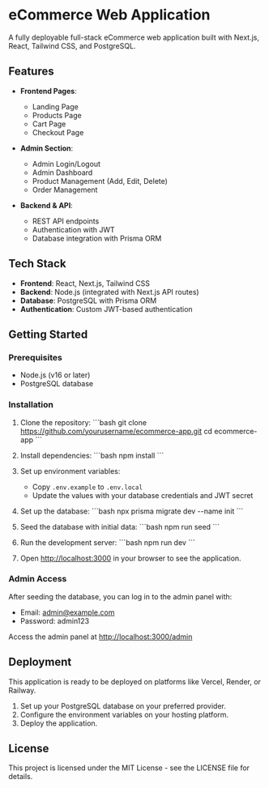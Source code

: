 
# eCommerce Web Application

A fully deployable full-stack eCommerce web application built with Next.js, React, Tailwind CSS, and PostgreSQL.

## Features

- **Frontend Pages**:
  - Landing Page
  - Products Page
  - Cart Page
  - Checkout Page

- **Admin Section**:
  - Admin Login/Logout
  - Admin Dashboard
  - Product Management (Add, Edit, Delete)
  - Order Management

- **Backend & API**:
  - REST API endpoints
  - Authentication with JWT
  - Database integration with Prisma ORM

## Tech Stack

- **Frontend**: React, Next.js, Tailwind CSS
- **Backend**: Node.js (integrated with Next.js API routes)
- **Database**: PostgreSQL with Prisma ORM
- **Authentication**: Custom JWT-based authentication

## Getting Started

### Prerequisites

- Node.js (v16 or later)
- PostgreSQL database

### Installation

1. Clone the repository:
   \`\`\`bash
   git clone https://github.com/yourusername/ecommerce-app.git
   cd ecommerce-app
   \`\`\`

2. Install dependencies:
   \`\`\`bash
   npm install
   \`\`\`

3. Set up environment variables:
   - Copy `.env.example` to `.env.local`
   - Update the values with your database credentials and JWT secret

4. Set up the database:
   \`\`\`bash
   npx prisma migrate dev --name init
   \`\`\`

5. Seed the database with initial data:
   \`\`\`bash
   npm run seed
   \`\`\`

6. Run the development server:
   \`\`\`bash
   npm run dev
   \`\`\`

7. Open [http://localhost:3000](http://localhost:3000) in your browser to see the application.

### Admin Access

After seeding the database, you can log in to the admin panel with:
- Email: admin@example.com
- Password: admin123

Access the admin panel at [http://localhost:3000/admin](http://localhost:3000/admin)

## Deployment

This application is ready to be deployed on platforms like Vercel, Render, or Railway.

1. Set up your PostgreSQL database on your preferred provider.
2. Configure the environment variables on your hosting platform.
3. Deploy the application.

## License

This project is licensed under the MIT License - see the LICENSE file for details.
